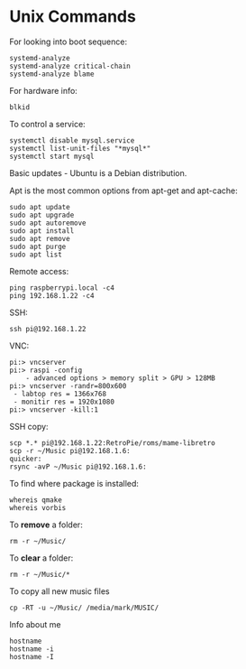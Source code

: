 # Unix Commands

For looking into boot sequence:

```
systemd-analyze
systemd-analyze critical-chain
systemd-analyze blame 
```

For hardware info:

```
blkid
```

To control a service:

```
systemctl disable mysql.service
systemctl list-unit-files "*mysql*"
systemctl start mysql
```

Basic updates  - Ubuntu is a Debian distribution. 

Apt is the most common options from apt-get and apt-cache:

```
sudo apt update
sudo apt upgrade
sudo apt autoremove
sudo apt install
sudo apt remove
sudo apt purge
sudo apt list	
```

Remote access:

```
ping raspberrypi.local -c4
ping 192.168.1.22 -c4
```

SSH:

```
ssh pi@192.168.1.22
```

VNC:

```
pi:> vncserver
pi:> raspi -config
	- advanced options > memory split > GPU > 128MB
pi:> vncserver -randr=800x600
 - labtop res = 1366x768
 - monitir res = 1920x1080
pi:> vncserver -kill:1
```

SSH copy:

```
scp *.* pi@192.168.1.22:RetroPie/roms/mame-libretro
scp -r ~/Music pi@192.168.1.6:
quicker:
rsync -avP ~/Music pi@192.168.1.6:
```

To find where package is installed:

```
whereis qmake
whereis vorbis
```

To **remove** a folder:

```
rm -r ~/Music/
```

To **clear** a folder:

```
rm -r ~/Music/*
```

To copy all new music files

```
cp -RT -u ~/Music/ /media/mark/MUSIC/
```

Info about me 

```
hostname
hostname -i
hostname -I
```

